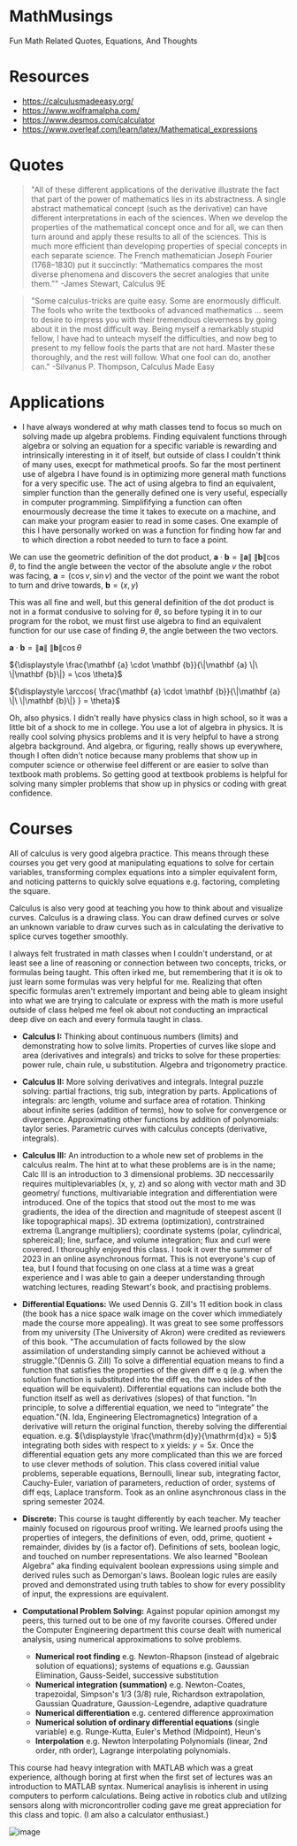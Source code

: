 # MathMusings
Fun Math Related Quotes, Equations, And Thoughts

# Resources
- https://calculusmadeeasy.org/
- https://www.wolframalpha.com/
- https://www.desmos.com/calculator
- https://www.overleaf.com/learn/latex/Mathematical_expressions

# Quotes
> "All of these different applications of the derivative illustrate the fact that part of the power of mathematics lies in its abstractness. A single abstract mathematical concept (such as the derivative) can have different interpretations in each of the sciences. When we develop the properties of the mathematical concept once and for all, we can then turn around and apply these results to all of the sciences. This is much more efficient than developing properties of special concepts in each separate science. The French mathematician Joseph Fourier (1768–1830) put it succinctly: “Mathematics compares the most diverse phenomena and discovers the secret analogies that unite them.”"
-James Stewart, Calculus 9E

> "Some calculus-tricks are quite easy. Some are enormously difficult. The fools who write the textbooks of advanced mathematics ... seem to desire to impress you with their tremendous cleverness by going about it in the most difficult way. Being myself a remarkably stupid fellow, I have had to unteach myself the difficulties, and now beg to present to my fellow fools the parts that are not hard. Master these thoroughly, and the rest will follow. What one fool can do, another can."
-Silvanus P. Thompson, Calculus Made Easy

# Applications
- I have always wondered at why math classes tend to focus so much on solving made up algebra problems. Finding equivalent functions through algebra or solving an equation for a specific variable is rewarding and intrinsically interesting in it of itself, but outside of class I couldn't think of many uses, execpt for mathmetical proofs. So far the most pertinent use of algebra I have found is in optimizing more general math functions for a very specific use. The act of using algebra to find an equivalent, simpler function than the generally defined one is very useful, especially in computer programming. Simplififying a function can often enourmously decrease the time it takes to execute on a machine, and can make your program easier to read in some cases. One example of this I have personally worked on was a function for finding how far and to which direction a robot needed to turn to face a point.

We can use the geometric definition of the dot product, ${\displaystyle \mathbf {a} \cdot \mathbf {b} =\|\mathbf {a} \|\ \|\mathbf {b} \|\cos \theta}$, to find the angle between the vector of the absolute angle $v$ the robot was facing, $\mathbf {a} = (\cos v, \sin v)$ and the vector of the point we want the robot to turn and drive towards, $\mathbf {b} = (x, y)$

This was all fine and well, but this general definition of the dot product is not in a format condusive to solving for $\theta$, so before typing it in to our program for the robot, we must first use algebra to find an equivalent function for our use case of finding $\theta$, the angle between the two vectors.

${\displaystyle \mathbf {a} \cdot \mathbf {b} =\|\mathbf {a} \|\ \|\mathbf {b} \|\cos \theta}$

${\displaystyle \frac{\mathbf {a} \cdot \mathbf {b}}{\|\mathbf {a} \|\ \|\mathbf {b}\|} = \cos \theta}$

${\displaystyle \arccos{ \frac{\mathbf {a} \cdot \mathbf {b}}{\|\mathbf {a} \|\ \|\mathbf {b}\|} } = \theta}$

Oh, also physics. I didn't really have physics class in high school, so it was a little bit of a shock to me in college. You use a lot of algebra in physics. It is really cool solving physics problems and it is very helpful to have a strong algebra background. And algebra, or figuring, really shows up everywhere, though I often didn't notice because many problems that show up in computer science or otherwise feel different or are easier to solve than textbook math problems. So getting good at textbook problems is helpful for solving many simpler problems that show up in physics or coding with great confidence. 

# Courses
All of calculus is very good algebra practice. This means through these courses you get very good at manipulating equations to solve for certain variables, transforming complex equations into a simpler equivalent form, and noticing patterns to quickly solve equations e.g. factoring, completing the square.

Calculus is also very good at teaching you how to think about and visualize curves. Calculus is a drawing class. You can draw defined curves or solve an unknown variable to draw curves such as in calculating the derivative to splice curves together smoothly.

I always felt frustrated in math classes when I couldn't understand, or at least see a line of reasoning or connection between two concepts, tricks, or formulas being taught. This often irked me, but remembering that it is ok to just learn some formulas was very helpful for me. Realizing that often specific formulas aren't extremely important and being able to gleam insight into what we are trying to calculate or express with the math is more useful outside of class helped me feel ok about not conducting an impractical deep dive on each and every formula taught in class. 

- **Calculus I:** Thinking about continuous numbers (limits) and demonstrating how to solve limits. Properties of curves like slope and area (derivatives and integrals) and tricks to solve for these properties: power rule, chain rule, u substitution. Algebra and trigonometry practice. 

- **Calculus II:** More solving derivatives and integrals. Integral puzzle solving: partial fractions, trig sub, integration by parts. Applications of integrals: arc length, volume and surface area of rotation. Thinking about infinite series (addition of terms), how to solve for convergence or divergence. Approximating other functions by addition of polynomials: taylor series. Parametric curves with calculus concepts (derivative, integrals).

- **Calculus III:** An introduction to a whole new set of problems in the calculus realm. The hint at to what these problems are is in the name; Calc III is an introduction to 3 dimensional problems. 3D neccessarily requires multiplevariables (x, y, z) and so along with vector math and 3D geometry/ functions, multivariable integration and differentiation were introduced. One of the topics that stood out the most to me was gradients, the idea of the direction and magnitude of steepest ascent (I like topographical maps). 3D extrema (optimization), contrstrained extrema (Langrange multipliers); coordinate systems (polar, cylindrical, sphereical); line, surface, and volume integration; flux and curl were covered. I thoroughly enjoyed this class. I took it over the summer of 2023 in an online asynchronous format. This is not everyone's cup of tea, but I found that focusing on one class at a time was a great experience and I was able to gain a deeper understanding through watching lectures, reading Stewart's book, and practising problems.

- **Differential Equations:** We used Dennis G. Zill's 11 edition book in class (the book has a nice space walk image on the cover which immediately made the course more appealing). It was great to see some proffessors from my university (The University of Akron) were credited as reviewers of this book. "The accumulation of facts followed by the slow assimilation of understanding simply cannot be achieved without a struggle."(Dennis G. Zill) To solve a differential equation means to find a function that satisfies the properties of the given diff e q (e.g. when the solution function is substituted into the diff eq. the two sides of the equation will be equivalent). Differential equations can include both the function itself as well as derivatives (slopes) of that function. "In principle, to solve a differential equation, we need to “integrate” the equation."(N. Ida, Engineering Electromagnetics) Integration of a derivative will return the original function, thereby solving the differential equation. e.g. ${\displaystyle \frac{\mathrm{d}y}{\mathrm{d}x} = 5}$ integrating both sides with respect to x yields: ${\displaystyle y = 5x }$. Once the differential equation gets any more complicated than this we are forced to use clever methods of solution. This class covered initial value problems, seperable equations, Bernoulli, linear sub, integrating factor, Cauchy-Euler, variation of parameters, reduction of order, systems of diff eqs, Laplace transform. Took as an online asynchronous class in the spring semester 2024.
  
- **Discrete:** This course is taught differently by each teacher. My teacher mainly focused on rigourous proof writing. We learned proofs using the properties of integers, the definitions of even, odd, prime, quotient + remainder, divides by (is a factor of). Definitions of sets, boolean logic, and touched on number representations. We also learned "Boolean Algebra" aka finding equivalent boolean expressions using simple and derived rules such as Demorgan's laws. Boolean logic rules are easily proved and demonstrated using truth tables to show for every possiblity of input, the expressions are equivalent.

- **Computational Problem Solving:** Against popular opinion amongst my peers, this turned out to be one of my favorite courses. Offered under the Computer Engineering department this course dealt with numerical analysis, using numerical approximations to solve problems.
  - **Numerical root finding** e.g. Newton-Rhapson (instead of algebraic solution of equations); systems of equations e.g. Gaussian Elimination, Gauss-Seidel, successive substitution
  - **Numerical integration (summation)** e.g. Newton-Coates, trapezoidal, Simpson's 1/3 (3/8) rule, Richardson extrapolation, Gaussian Quadrature, Gaussion-Legendre, adaptive quadrature
  - **Numerical differentiation** e.g. centered difference approximation
  - **Numerical solution of ordinary differential equations** (single variable) e.g. Runge-Kutta, Euler's Method (Midpoint), Heun's
  - **Interpolation** e.g. Newton Interpolating Polynomials (linear, 2nd order, nth order), Lagrange interpolating polynomials.

This course had heavy integration with MATLAB which was a great experience, although boring at first when the first set of lectures was an introduction to MATLAB syntax. Numerical anaylisis is inherent in using computers to perform calculations. Being active in robotics club and utilzing sensors along with microncontroller coding gave me great appreciation for this class and topic. (I am also a calculator enthusiast.)      

![image](https://user-images.githubusercontent.com/67801725/197430475-ef14f23a-1e00-4537-84d4-b9e152f8d47f.png)


